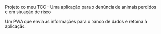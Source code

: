Projeto do meu TCC - Uma aplicação para o denúncia de animais perdidos e em situação de risco

Um PWA que envia as informações para o banco de dados e retorna à aplicação.